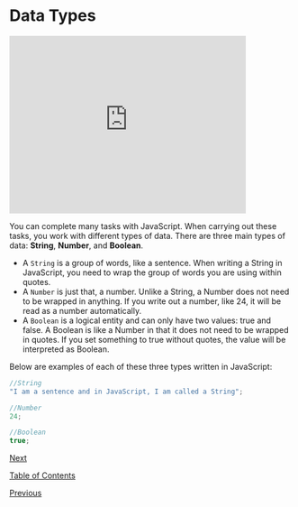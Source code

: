 # Data Types

<iframe width="420" height="315" src="https://player.vimeo.com/external/293483748.hd.mp4?s=db32e174c0b639ed7d97d322d166ff4e6ba2f106&profile_id=175" frameborder="0" allowfullscreen></iframe>

You can complete many tasks with JavaScript. When carrying out these tasks, you work with different types of data. There are three main types of data: **String**, **Number**, and **Boolean**.

- A `String` is a group of words, like a sentence. When writing a String in JavaScript, you need to wrap the group of words you are using within quotes.
- A `Number` is just that, a number. Unlike a String, a Number does not need to be wrapped in anything. If you write out a number, like 24, it will be read as a number automatically.
- A `Boolean` is a logical entity and can only have two values: true and false. A Boolean is like a Number in that it does not need to be wrapped in quotes. If you set something to true without quotes, the value will be interpreted as Boolean.

Below are examples of each of these three types written in JavaScript:

```js
//String
"I am a sentence and in JavaScript, I am called a String";

//Number
24;

//Boolean
true;
```

[Next](./8.md)

[Table of Contents](./README.md)

[Previous](./6.md)
